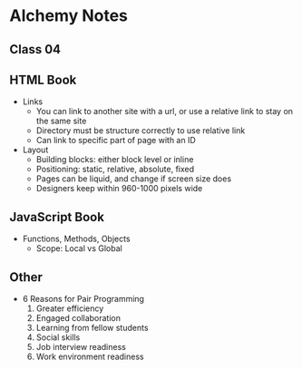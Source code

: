 # Alchemy Notes

## Class 04

## HTML Book
- Links
    - You can link to another site with a url, or use a relative link to stay on the same site
    - Directory must be structure correctly to use relative link
    - Can link to specific part of page with an ID
- Layout
    - Building blocks: either block level or inline
    - Positioning: static, relative, absolute, fixed
    - Pages can be liquid, and change if screen size does
    - Designers keep within 960-1000 pixels wide

## JavaScript Book
- Functions, Methods, Objects
    - Scope: Local vs Global

## Other
- 6 Reasons for Pair Programming
    1. Greater efficiency
    1. Engaged collaboration
    1. Learning from fellow students
    1. Social skills
    1. Job interview readiness
    1. Work environment readiness
